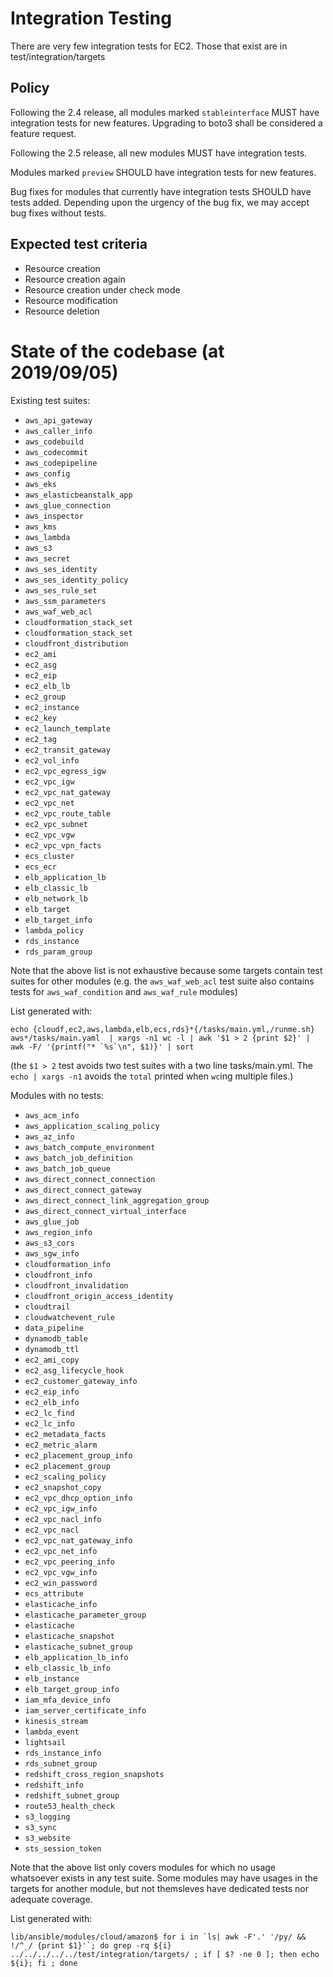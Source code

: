# Integration Testing

There are very few integration tests for EC2. Those that
exist are in test/integration/targets

## Policy

Following the 2.4 release, all modules marked `stableinterface`
MUST have integration tests for new features. Upgrading to boto3
shall be considered a feature request.

Following the 2.5 release, all new modules MUST have integration
tests.

Modules marked `preview` SHOULD have integration tests for new
features.

Bug fixes for modules that currently have integration tests SHOULD
have tests added. Depending upon the urgency of the bug fix, we may
accept bug fixes without tests.

## Expected test criteria

* Resource creation
* Resource creation again
* Resource creation under check mode
* Resource modification
* Resource deletion

# State of the codebase (at 2019/09/05)

Existing test suites:

* `aws_api_gateway`
* `aws_caller_info`
* `aws_codebuild`
* `aws_codecommit`
* `aws_codepipeline`
* `aws_config`
* `aws_eks`
* `aws_elasticbeanstalk_app`
* `aws_glue_connection`
* `aws_inspector`
* `aws_kms`
* `aws_lambda`
* `aws_s3`
* `aws_secret`
* `aws_ses_identity`
* `aws_ses_identity_policy`
* `aws_ses_rule_set`
* `aws_ssm_parameters`
* `aws_waf_web_acl`
* `cloudformation_stack_set`
* `cloudformation_stack_set`
* `cloudfront_distribution`
* `ec2_ami`
* `ec2_asg`
* `ec2_eip`
* `ec2_elb_lb`
* `ec2_group`
* `ec2_instance`
* `ec2_key`
* `ec2_launch_template`
* `ec2_tag`
* `ec2_transit_gateway`
* `ec2_vol_info`
* `ec2_vpc_egress_igw`
* `ec2_vpc_igw`
* `ec2_vpc_nat_gateway`
* `ec2_vpc_net`
* `ec2_vpc_route_table`
* `ec2_vpc_subnet`
* `ec2_vpc_vgw`
* `ec2_vpc_vpn_facts`
* `ecs_cluster`
* `ecs_ecr`
* `elb_application_lb`
* `elb_classic_lb`
* `elb_network_lb`
* `elb_target`
* `elb_target_info`
* `lambda_policy`
* `rds_instance`
* `rds_param_group`

Note that the above list is not exhaustive because some targets contain test suites for
other modules (e.g. the `aws_waf_web_acl` test suite also contains tests for `aws_waf_condition`
 and `aws_waf_rule` modules)

List generated with:

```
echo {cloudf,ec2,aws,lambda,elb,ecs,rds}*{/tasks/main.yml,/runme.sh} aws*/tasks/main.yaml  | xargs -n1 wc -l | awk '$1 > 2 {print $2}' | awk -F/ '{printf("* `%s`\n", $1)}' | sort
```

(the `$1 > 2` test avoids two test suites with a two line tasks/main.yml. The `echo | xargs -n1` avoids the `total` printed when `wc`ing multiple files.)

Modules with no tests:

* `aws_acm_info`
* `aws_application_scaling_policy`
* `aws_az_info`
* `aws_batch_compute_environment`
* `aws_batch_job_definition`
* `aws_batch_job_queue`
* `aws_direct_connect_connection`
* `aws_direct_connect_gateway`
* `aws_direct_connect_link_aggregation_group`
* `aws_direct_connect_virtual_interface`
* `aws_glue_job`
* `aws_region_info`
* `aws_s3_cors`
* `aws_sgw_info`
* `cloudformation_info`
* `cloudfront_info`
* `cloudfront_invalidation`
* `cloudfront_origin_access_identity`
* `cloudtrail`
* `cloudwatchevent_rule`
* `data_pipeline`
* `dynamodb_table`
* `dynamodb_ttl`
* `ec2_ami_copy`
* `ec2_asg_lifecycle_hook`
* `ec2_customer_gateway_info`
* `ec2_eip_info`
* `ec2_elb_info`
* `ec2_lc_find`
* `ec2_lc_info`
* `ec2_metadata_facts`
* `ec2_metric_alarm`
* `ec2_placement_group_info`
* `ec2_placement_group`
* `ec2_scaling_policy`
* `ec2_snapshot_copy`
* `ec2_vpc_dhcp_option_info`
* `ec2_vpc_igw_info`
* `ec2_vpc_nacl_info`
* `ec2_vpc_nacl`
* `ec2_vpc_nat_gateway_info`
* `ec2_vpc_net_info`
* `ec2_vpc_peering_info`
* `ec2_vpc_vgw_info`
* `ec2_win_password`
* `ecs_attribute`
* `elasticache_info`
* `elasticache_parameter_group`
* `elasticache`
* `elasticache_snapshot`
* `elasticache_subnet_group`
* `elb_application_lb_info`
* `elb_classic_lb_info`
* `elb_instance`
* `elb_target_group_info`
* `iam_mfa_device_info`
* `iam_server_certificate_info`
* `kinesis_stream`
* `lambda_event`
* `lightsail`
* `rds_instance_info`
* `rds_subnet_group`
* `redshift_cross_region_snapshots`
* `redshift_info`
* `redshift_subnet_group`
* `route53_health_check`
* `s3_logging`
* `s3_sync`
* `s3_website`
* `sts_session_token`

Note that the above list only covers modules for which no usage whatsoever exists in any test suite.  Some modules may have usages in the targets for another module, but not themsleves have dedicated tests nor adequate coverage.

List generated with:

```
lib/ansible/modules/cloud/amazon$ for i in `ls| awk -F'.' '/py/ && !/^_/ {print $1}'`; do grep -rq ${i} ../../../../../test/integration/targets/ ; if [ $? -ne 0 ]; then echo ${i}; fi ; done
```

